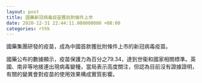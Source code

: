 ```yaml
---
layout: post
title: 國藥新冠病毒疫苗獲批附條件上市
date: 2020-12-31 22:44:11.000000000 +08:00
categories: rthk
---
```


國藥集團研發的疫苗，成為中國首款獲批附條件上市的新冠病毒疫苗。

國藥公布的數據顯示，疫苗保護力為百分之79.34，達到世衞和國家相關標準。英國、南非等地接連出現病毒變種，當局表示高度關注，但認為目前沒有證據證明，有關的變異會對疫苗的使用效果構成實質影響。

